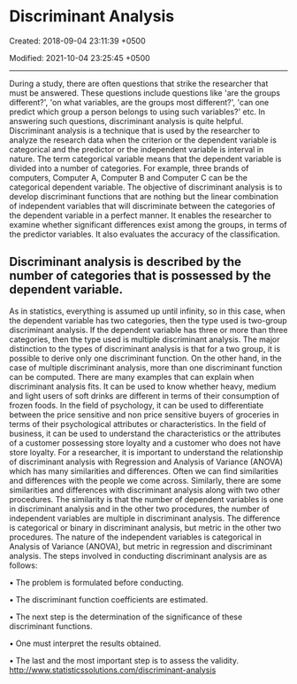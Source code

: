 # Discriminant Analysis

Created: 2018-09-04 23:11:39 +0500

Modified: 2021-10-04 23:25:45 +0500

---

During a study, there are often questions that strike the researcher that must be answered. These questions include questions like 'are the groups different?', 'on what variables, are the groups most different?', 'can one predict which group a person belongs to using such variables?' etc. In answering such questions, discriminant analysis is quite helpful.
Discriminant analysis is a technique that is used by the researcher to analyze the research data when the criterion or the dependent variable is categorical and the predictor or the independent variable is interval in nature. The term categorical variable means that the dependent variable is divided into a number of categories. For example, three brands of computers, Computer A, Computer B and Computer C can be the categorical dependent variable.
The objective of discriminant analysis is to develop discriminant functions that are nothing but the linear combination of independent variables that will discriminate between the categories of the dependent variable in a perfect manner. It enables the researcher to examine whether significant differences exist among the groups, in terms of the predictor variables. It also evaluates the accuracy of the classification.
## Discriminant analysis is described by the number of categories that is possessed by the dependent variable.
As in statistics, everything is assumed up until infinity, so in this case, when the dependent variable has two categories, then the type used is two-group discriminant analysis. If the dependent variable has three or more than three categories, then the type used is multiple discriminant analysis. The major distinction to the types of discriminant analysis is that for a two group, it is possible to derive only one discriminant function. On the other hand, in the case of multiple discriminant analysis, more than one discriminant function can be computed.
There are many examples that can explain when discriminant analysis fits. It can be used to know whether heavy, medium and light users of soft drinks are different in terms of their consumption of frozen foods. In the field of psychology, it can be used to differentiate between the price sensitive and non price sensitive buyers of groceries in terms of their psychological attributes or characteristics. In the field of business, it can be used to understand the characteristics or the attributes of a customer possessing store loyalty and a customer who does not have store loyalty.
For a researcher, it is important to understand the relationship of discriminant analysis with Regression and Analysis of Variance (ANOVA) which has many similarities and differences. Often we can find similarities and differences with the people we come across. Similarly, there are some similarities and differences with discriminant analysis along with two other procedures. The similarity is that the number of dependent variables is one in discriminant analysis and in the other two procedures, the number of independent variables are multiple in discriminant analysis. The difference is categorical or binary in discriminant analysis, but metric in the other two procedures. The nature of the independent variables is categorical in Analysis of Variance (ANOVA), but metric in regression and discriminant analysis.
The steps involved in conducting discriminant analysis are as follows:

• The problem is formulated before conducting.

• The discriminant function coefficients are estimated.

• The next step is the determination of the significance of these discriminant functions.

• One must interpret the results obtained.

• The last and the most important step is to assess the validity.
<http://www.statisticssolutions.com/discriminant-analysis>
